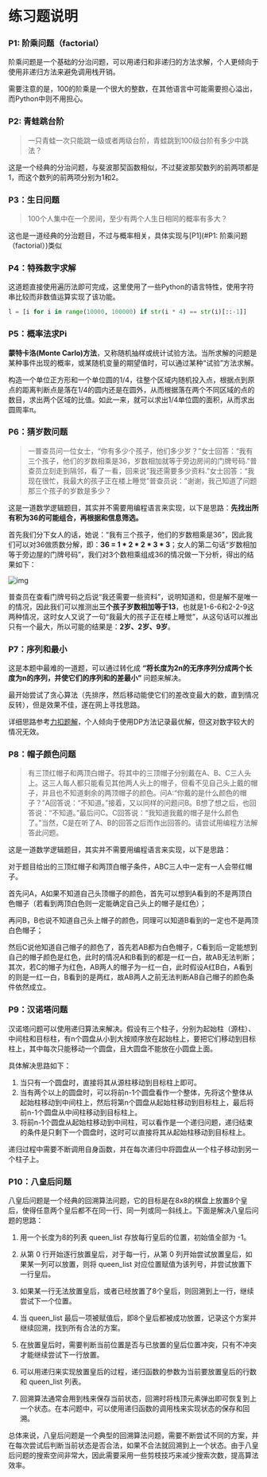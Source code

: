 # 练习题说明

### P1: 阶乘问题（factorial）

阶乘问题是一个基础的分治问题，可以用递归和非递归的方法求解，个人更倾向于使用非递归方法来避免调用栈开销。

需要注意的是，100的阶乘是一个很大的整数，在其他语言中可能需要担心溢出，而Python中则不用担心。

### P2: 青蛙跳台阶

>  一只青蛙一次只能跳一级或者两级台阶，青蛙跳到100级台阶有多少中跳法？

这是一个经典的分治问题，与斐波那契函数相似，不过斐波那契数列的前两项都是1，而这个数列的前两项分别为1和2。

### P3：生日问题

>  100个人集中在一个房间，至少有两个人生日相同的概率有多大？

这也是一道经典的分治题目，不过与概率相关，具体实现与[P1](#P1: 阶乘问题（factorial）)类似

### P4：特殊数字求解

这道题直接使用遍历法即可完成，这里使用了一些Python的语言特性，使用字符串比较而非数值运算实现了该功能。

```python
l = [i for i in range(10000, 100000) if str(i * 4) == str(i)[::-1]]
```

### P5：概率法求Pi

**蒙特卡洛(Monte Carlo)方法**，又称随机抽样或统计试验方法。当所求解的问题是某种事件出现的概率，或某随机变量的期望值时，可以通过某种“试验”方法求解。

构造一个单位正方形和一个单位圆的1/4，往整个区域内随机投入点，根据点到原点的距离判断点是落在1/4的圆内还是在圆外，从而根据落在两个不同区域的点的数目，求出两个区域的比值。如此一来，就可以求出1/4单位圆的面积，从而求出圆周率π。

### P6：猜岁数问题

>  一普查员问一位女士，“你有多少个孩子，他们多少岁？”女士回答：“我有三个孩子，他们的岁数相乘是36，岁数相加就等于旁边房间的门牌号码.”普查员立刻走到隔邻，看了一看，回来说”我还需要多少资料.”女士回答：“我现在很忙，我最大的孩子正在楼上睡觉”普查员说：”谢谢，我己知道了问题那三个孩子的岁数是多少？

这是一道数学逻辑题目，其实并不需要用编程语言来实现，以下是思路：**先找出所有积为36的可能组合，再根据和信息筛选。**

首先我们分下女人的话，她说：“我有三个孩子，他们的岁数相乘是36”，因此我们可以对36做质数分解，即：**36 = 1 \* 2 \* 2 \* 3 \* 3**；女人的第二句话“岁数相加等于旁边屋的门牌号码”，我们对3个数相乘组成36的情况做一下分析，得出的结果如下：

![img](https://img-blog.csdn.net/20150811145622204?watermark/2/text/aHR0cDovL2Jsb2cuY3Nkbi5uZXQv/font/5a6L5L2T/fontsize/400/fill/I0JBQkFCMA==/dissolve/70/gravity/Center)

普查员在查看门牌号码之后说“我还需要一些资料”，说明知道和，但是解不是唯一的情况，因此我们可以推测出**三个孩子岁数相加等于13**，也就是1-6-6和2-2-9这两种情况，这时女人又说了一句“我最大的孩子正在楼上睡觉”，从这句话可以推出只有一个最大，所以可能的结果是：**2岁、2岁、9岁**。

### P7：序列和最小

这是本题中最难的一道题，可以通过转化成 **“将长度为2n的无序序列分成两个长度为n的序列，并使它们的序列和的差最小”** 问题来解决。

最开始尝试了贪心算法（先排序，然后移动能使它们的差改变最大的数，直到情况反转），但是效果不佳，遂在网上寻找思路。

详细思路参考[力扣题解](https://leetcode.cn/problems/partition-array-into-two-arrays-to-minimize-sum-difference/solution/zui-jie-jin-mu-biao-zhi-de-zi-xu-lie-he-m0sq3/)，个人倾向于使用DP方法记录最优解，但这对数字较大的情况无效。

### P8：帽子颜色问题

> 有三顶红帽子和两顶白帽子。将其中的三顶帽子分别戴在A、B、C三人头上。这三人每人都只能看见其他两人头上的帽子，但看不见自己头上戴的帽子，并且也不知道剩余的两顶帽子的颜色。问A:“你戴的是什么颜色的帽子？”A回答说：“不知道。”接着，又以同样的问题问B。B想了想之后，也回答说：“不知道。”最后问C。C回答说：“我知道我戴的帽子是什么颜色了。”当然，C是在听了A、B的回答之后而作出回答的。请尝试用编程方法解答此问题。

这是一道数学逻辑题目，其实并不需要用编程语言来实现，以下是思路：

对于题目给出的三顶红帽子和两顶白帽子条件，ABC三人中一定有一人会带红帽子。

首先问A，A如果不知道自己头顶帽子的颜色，首先可以想到A看到的不是两顶白色帽子（若看到两顶白色则一定能确定自己头上的帽子是红色）；

再问B，B也说不知道自己头上帽子的颜色，同理可以知道B看到的一定也不是两顶白色帽子；

然后C说他知道自己帽子的颜色了，首先若AB都为白色帽子，C看到后一定能想到自己的帽子颜色是红色，此时的情况A和B看到的都是一红一白，故AB无法判断；其次，若C的帽子为红色，AB两人的帽子为一红一白，此时假设A红B白，A看到的则是一红一白，B看到的是两红，故AB两人之前无法判断AB自己帽子的颜色条件依然成立。

### P9：汉诺塔问题

汉诺塔问题可以使用递归算法来解决。假设有三个柱子，分别为起始柱（源柱）、中间柱和目标柱，有n个圆盘从小到大按顺序放在起始柱上，要把它们移动到目标柱上，其中每次只能移动一个圆盘，且大圆盘不能放在小圆盘上面。

具体解决思路如下：

1. 当只有一个圆盘时，直接将其从源柱移动到目标柱上即可。
2. 当有两个以上的圆盘时，可以将前n-1个圆盘看作一个整体，先将这个整体从起始柱移动到中间柱上，然后将第n个圆盘从起始柱移动到目标柱上，最后将前n-1个圆盘从中间柱移动到目标柱上。
3. 将前n-1个圆盘从起始柱移动到中间柱，可以看作是一个递归问题，递归结束的条件是只剩下一个圆盘时，这时可以直接将其从起始柱移动到目标柱上。

递归过程中需要不断调用自身函数，并在每次递归中将圆盘从一个柱子移动到另一个柱子上。

### P10：八皇后问题

八皇后问题是一个经典的回溯算法问题，它的目标是在8x8的棋盘上放置8个皇后，使得任意两个皇后都不在同一行、同一列或同一斜线上。下面是解决八皇后问题的思路：

1. 用一个长度为8的列表 queen_list 存放每行皇后的位置，初始值全部为 -1。

2. 从第 0 行开始逐行放置皇后，对于每一行，从第 0 列开始尝试放置皇后，如果某一列可以放置，则将 queen_list 对应位置赋值为该列号，并尝试放置下一行皇后。

3. 如果某一行无法放置皇后，或者已经放置了8个皇后，则回溯到上一行，继续尝试下一个位置。

4. 当 queen_list 最后一项被赋值后，即8个皇后都被成功放置，记录这个方案并继续回溯，找到所有合法的方案。

5. 在放置皇后时，需要判断当前位置是否与已放置的皇后位置冲突，只有不冲突才能继续尝试下一行放置。

6. 可以用递归来实现放置皇后的过程，递归函数的参数为当前要放置皇后的行数和 queen_list 列表。

7. 回溯算法通常会用到栈来保存当前状态，回溯时将栈顶元素弹出即可恢复到上一个状态。在本问题中，可以使用递归函数的调用栈来实现状态的保存和回溯。

总体来说，八皇后问题是一个典型的回溯算法问题，需要不断尝试不同的方案，并在每次尝试后判断当前状态是否合法，如果不合法就回溯到上一个状态。由于八皇后问题的搜索空间非常大，因此需要采用一些剪枝技巧来减少搜索次数，提高算法效率。